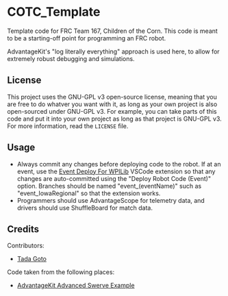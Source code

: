 # COTC_Template

Template code for FRC Team 167, Children of the Corn. This code is meant to be a starting-off point for programming an FRC robot.

AdvantageKit's "log literally everything" approach is used here, to allow for extremely robust debugging and simulations.

## License

This project uses the GNU-GPL v3 open-source license, meaning that you are free to do whatver you want with it, as long as your own project is also open-sourced under GNU-GPL v3. For example, you can take parts of this code and put it into your own project as long as that project is GNU-GPL v3. For more information, read the `LICENSE` file.

## Usage

- Always commit any changes before deploying code to the robot. If at an event, use the [Event Deploy For WPILib](https://marketplace.visualstudio.com/items?itemName=Mechanical-Advantage.event-deploy-wpilib) VSCode extension so that any changes are auto-committed using the "Deploy Robot Code (Event)" option. Branches should be named "event_(eventName)" such as "event_IowaRegional" so that the extension works.
- Programmers should use AdvantageScope for telemetry data, and drivers should use ShuffleBoard for match data.

## Credits

Contributors:

- [Tada Goto](https://github.com/TheComputer314)

Code taken from the following places:

- [AdvantageKit Advanced Swerve Example](https://github.com/Mechanical-Advantage/AdvantageKit/tree/main/example_projects)
